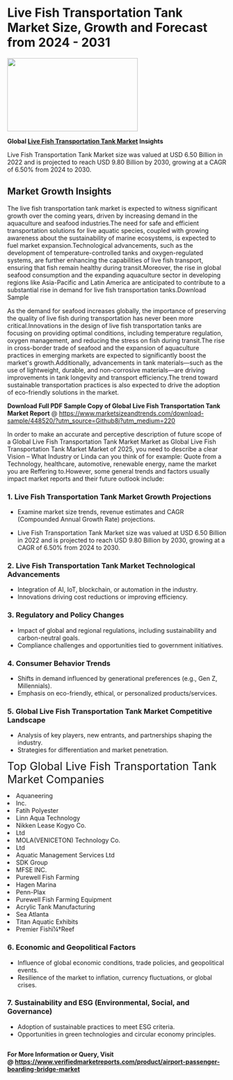 <H1>Live Fish Transportation Tank Market Size, Growth and Forecast from 2024 - 2031</H1><img class="aligncenter size-medium wp-image-584254" src="https://thirdeyenews.in/wp-content/uploads/2024/09/Global-Market-Research-300x168.jpeg" alt="" width="300" height="168" /><p><strong>Global&nbsp;<a href="https://www.marketsizeandtrends.com/download-sample/448520/?utm_source=Github8j?utm_medium=220">Live Fish Transportation Tank Market</a> Insights</strong></p><p>Live Fish Transportation Tank Market size was valued at USD 6.50 Billion in 2022 and is projected to reach USD 9.80 Billion by 2030, growing at a CAGR of 6.50% from 2024 to 2030.</p><p><h2>Market Growth Insights</h2> <p>The live fish transportation tank market is expected to witness significant growth over the coming years, driven by increasing demand in the aquaculture and seafood industries.The need for safe and efficient transportation solutions for live aquatic species, coupled with growing awareness about the sustainability of marine ecosystems, is expected to fuel market expansion.Technological advancements, such as the development of temperature-controlled tanks and oxygen-regulated systems, are further enhancing the capabilities of live fish transport, ensuring that fish remain healthy during transit.Moreover, the rise in global seafood consumption and the expanding aquaculture sector in developing regions like Asia-Pacific and Latin America are anticipated to contribute to a substantial rise in demand for live fish transportation tanks.Download Sample</p> <p>As the demand for seafood increases globally, the importance of preserving the quality of live fish during transportation has never been more critical.Innovations in the design of live fish transportation tanks are focusing on providing optimal conditions, including temperature regulation, oxygen management, and reducing the stress on fish during transit.The rise in cross-border trade of seafood and the expansion of aquaculture practices in emerging markets are expected to significantly boost the market's growth.Additionally, advancements in tank materials—such as the use of lightweight, durable, and non-corrosive materials—are driving improvements in tank longevity and transport efficiency.The trend toward sustainable transportation practices is also expected to drive the adoption of eco-friendly solutions in the market.</p><p><span class=""><strong>Download Full PDF Sample Copy of Global Live Fish Transportation Tank Market Report</strong> @ <a href="https://www.marketsizeandtrends.com/download-sample/448520/?utm_source=Github8j?utm_medium=220" target="_blank">https://www.marketsizeandtrends.com/download-sample/448520/?utm_source=Github8j?utm_medium=220</a></span></p><p>In order to make an accurate and perceptive description of future scope of a Global&nbsp;Live Fish Transportation Tank Market Market as Global&nbsp;Live Fish Transportation Tank Market Market of 2025, you need to describe a clear Vision &ndash; What Industry or Linda can you think of for example: Quote from a Technology, healthcare, automotive, renewable energy, name the market you are Reffering to.However, some general trends and factors usually impact market reports and their future outlook include:</p><h3>1.&nbsp;<strong>Live Fish Transportation Tank Market Growth Projections</strong></h3><ul><li>Examine market size trends, revenue estimates and CAGR (Compounded Annual Growth Rate) projections.</li><li><p>Live Fish Transportation Tank Market size was valued at USD 6.50 Billion in 2022 and is projected to reach USD 9.80 Billion by 2030, growing at a CAGR of 6.50% from 2024 to 2030.</p></li></ul><h3>2.&nbsp;<strong>Live Fish Transportation Tank Market Technological Advancements</strong></h3><ul><li>Integration of AI, IoT, blockchain, or automation in the industry.</li><li>Innovations driving cost reductions or improving efficiency.</li></ul><h3>3.&nbsp;<strong>Regulatory and Policy Changes</strong></h3><ul><li>Impact of global and regional regulations, including sustainability and carbon-neutral goals.</li><li>Compliance challenges and opportunities tied to government initiatives.</li></ul><h3>4.&nbsp;<strong>Consumer Behavior Trends</strong></h3><ul><li>Shifts in demand influenced by generational preferences (e.g., Gen Z, Millennials).</li><li>Emphasis on eco-friendly, ethical, or personalized products/services.</li></ul><h3>5.&nbsp;<strong>Global Live Fish Transportation Tank Market Competitive Landscape</strong></h3><ul><li>Analysis of key players, new entrants, and partnerships shaping the industry.</li><li>Strategies for differentiation and market penetration.</li></ul><p data-pm-slice="1 1 []"><span style="color: inherit; font-family: inherit; font-size: 25px;">Top Global Live Fish Transportation Tank Market Companies</span></p><div class="" data-test-id=""><p><li>Aquaneering</li><li> Inc.</li><li> Fatih Polyester</li><li> Linn Aqua Technology</li><li> Nikken Lease Kogyo Co.</li><li> Ltd</li><li> MOLA(VENICETON) Technology Co.</li><li> Ltd</li><li> Aquatic Management Services Ltd</li><li> SDK Group</li><li> MFSE INC.</li><li> Purewell Fish Farming</li><li> Hagen Marina</li><li> Penn-Plax</li><li> Purewell Fish Farming Equipment</li><li> Acrylic Tank Manufacturing</li><li> Sea Atlanta</li><li> Titan Aquatic Exhibits</li><li> Premier Fishï¼†Reef</li></p></div><h3>6.&nbsp;<strong>Economic and Geopolitical Factors</strong></h3><ul><li>Influence of global economic conditions, trade policies, and geopolitical events.</li><li>Resilience of the market to inflation, currency fluctuations, or global crises.</li></ul><h3>7.&nbsp;<strong>Sustainability and ESG (Environmental, Social, and Governance)</strong></h3><ul><li>Adoption of sustainable practices to meet ESG criteria.</li><li>Opportunities in green technologies and circular economy principles.</li></ul><h2><strong style="font-size: 14px;">For More Information or Query, Visit @&nbsp;</strong><a style="background-color: #ffffff; font-size: 14px;" href="https://www.marketsizeandtrends.com/report/live-fish-transportation-tank-market/" target="_blank">https://www.verifiedmarketreports.com/product/airport-passenger-boarding-bridge-market</a></h2>